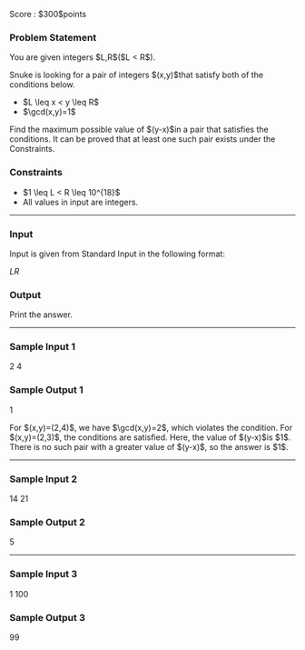 
<div>

<span>

<span>

<p>
Score : $300$points
</p>

<div>

<section>

### **Problem Statement**

<p>
You are given integers $L,R$($L < R$).
</p>

<p>
Snuke is looking for a pair of integers $(x,y)$that satisfy both of the conditions below.
</p>

<ul>

<li>
$L \leq x < y \leq R$
</li>

<li>
$\gcd(x,y)=1$
</li>

</ul>

<p>
Find the maximum possible value of $(y-x)$in a pair that satisfies the conditions.
It can be proved that at least one such pair exists under the Constraints.
</p>

</section>

</div>

<div>

<section>

### **Constraints**

<ul>

<li>
$1 \leq L < R \leq 10^{18}$
</li>

<li>
All values in input are integers.
</li>

</ul>

</section>

</div>

---

<div>

<div>

<section>

### **Input**

<p>
Input is given from Standard Input in the following format:
</p>

<div>

$L$$R$
</div>

</section>

</div>

<div>

<section>

### **Output**

<p>
Print the answer.
</p>

</section>

</div>

</div>

---

<div>

<section>

### **Sample Input 1**

<div>

2 4

</div>

</section>

</div>

<div>

<section>

### **Sample Output 1**

<div>

1

</div>

<p>
For $(x,y)=(2,4)$, we have $\gcd(x,y)=2$, which violates the condition.
For $(x,y)=(2,3)$, the conditions are satisfied. Here, the value of $(y-x)$is $1$.
There is no such pair with a greater value of $(y-x)$, so the answer is $1$.
</p>

</section>

</div>

---

<div>

<section>

### **Sample Input 2**

<div>

14 21

</div>

</section>

</div>

<div>

<section>

### **Sample Output 2**

<div>

5

</div>

</section>

</div>

---

<div>

<section>

### **Sample Input 3**

<div>

1 100

</div>

</section>

</div>

<div>

<section>

### **Sample Output 3**

<div>

99

</div>

</section>

</div>

</span>

</span>

</div>
